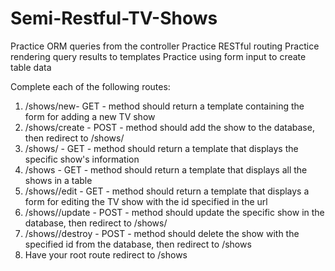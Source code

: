 # Semi-Restful-TV-Shows

Practice ORM queries from the controller
Practice RESTful routing
Practice rendering query results to templates
Practice using form input to create table data


Complete each of the following routes:
 1) /shows/new- GET - method should return a template containing the form for adding a new TV show
 2) /shows/create - POST - method should add the show to the database, then redirect to /shows/<id>
 3) /shows/<id> - GET - method should return a template that displays the specific show's information
 4) /shows - GET - method should return a template that displays all the shows in a table
 5) /shows/<id>/edit - GET - method should return a template that displays a form for editing the TV show with the id specified in the url
 6) /shows/<id>/update - POST - method should update the specific show in the database, then redirect to /shows/<id>
 7) /shows/<id>/destroy - POST - method should delete the show with the specified id from the database, then redirect to /shows
 8) Have your root route redirect to /shows
